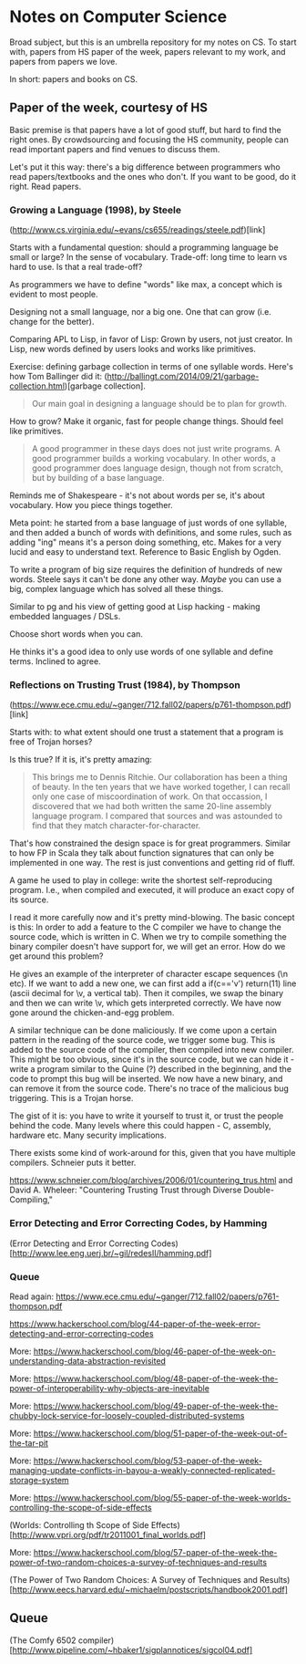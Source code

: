 # Notes on Computer Science

Broad subject, but this is an umbrella repository for my notes on
CS. To start with, papers from HS paper of the week, papers relevant
to my work, and papers from papers we love.

In short: papers and books on CS.

## Paper of the week, courtesy of HS

Basic premise is that papers have a lot of good stuff, but hard to
find the right ones. By crowdsourcing and focusing the HS community,
people can read important papers and find venues to discuss them.

Let's put it this way: there's a big difference between programmers
who read papers/textbooks and the ones who don't. If you want to be
good, do it right. Read papers.

### Growing a Language (1998), by Steele

(http://www.cs.virginia.edu/~evans/cs655/readings/steele.pdf)[link]

Starts with a fundamental question: should a programming language be
small or large? In the sense of vocabulary. Trade-off: long time to
learn vs hard to use. Is that a real trade-off?

As programmers we have to define "words" like max, a concept which is
evident to most people.

Designing not a small language, nor a big one. One that can grow
(i.e. change for the better).

Comparing APL to Lisp, in favor of Lisp: Grown by users, not just
creator. In Lisp, new words defined by users looks and works like
primitives.

Exercise: defining garbage collection in terms of one syllable
words. Here's how Tom Ballinger did it:
(http://ballingt.com/2014/09/21/garbage-collection.html)[garbage collection].

> Our main goal in designing a language should be to plan for growth.

How to grow? Make it organic, fast for people change things. Should
feel like primitives.

> A good programmer in these days does not just write programs. A good
> programmer builds a working vocabulary. In other words, a good
> programmer does language design, though not from scratch, but by
> building of a base language.

Reminds me of Shakespeare - it's not about words per se, it's about
vocabulary. How you piece things together.

Meta point: he started from a base language of just words of one
syllable, and then added a bunch of words with definitions, and some
rules, such as adding "ing" means it's a person doing something,
etc. Makes for a very lucid and easy to understand text. Reference to
Basic English by Ogden.

To write a program of big size requires the definition of hundreds of
new words. Steele says it can't be done any other way. _Maybe_ you can
use a big, complex language which has solved all these things.

Similar to pg and his view of getting good at Lisp hacking - making
embedded languages / DSLs.

Choose short words when you can.

He thinks it's a good idea to only use words of one syllable and
define terms. Inclined to agree.

### Reflections on Trusting Trust (1984), by Thompson

(https://www.ece.cmu.edu/~ganger/712.fall02/papers/p761-thompson.pdf)[link]

Starts with: to what extent should one trust a statement that a
program is free of Trojan horses?

Is this true? If it is, it's pretty amazing:

> This brings me to Dennis Ritchie. Our collaboration has been a thing
> of beauty. In the ten years that we have worked together, I can
> recall only one case of miscoordination of work. On that occassion,
> I discovered that we had both written the same 20-line assembly
> language program. I compared that sources and was astounded to find
> that they match character-for-character.

That's how constrained the design space is for great
programmers. Similar to how FP in Scala they talk about function
signatures that can only be implemented in one way. The rest is just
conventions and getting rid of fluff.

A game he used to play in college: write the shortest self-reproducing
program. I.e., when compiled and executed, it will produce an exact
copy of its source.

I read it more carefully now and it's pretty mind-blowing. The basic
concept is this: In order to add a feature to the C compiler we have
to change the source code, which is written in C. When we try to
compile something the binary compiler doesn't have support for, we
will get an error. How do we get around this problem?

He gives an example of the interpreter of character escape sequences
(\n etc). If we want to add a new one, we can first add a if(c=='v')
return(11) line (ascii decimal for \v, a vertical tab). Then it
compiles, we swap the binary and then we can write \v, which gets
interpreted correctly. We have now gone around the chicken-and-egg
problem.

A similar technique can be done maliciously. If we come upon a certain
pattern in the reading of the source code, we trigger some bug. This
is added to the source code of the compiler, then compiled into new
compiler. This might be too obvious, since it's in the source code,
but we can hide it - write a program similar to the Quine (?)
described in the beginning, and the code to prompt this bug will be
inserted. We now have a new binary, and can remove it from the source
code. There's no trace of the malicious bug triggering. This is a
Trojan horse.

The gist of it is: you have to write it yourself to trust it, or trust
the people behind the code. Many levels where this could happen - C,
assembly, hardware etc. Many security implications.

There exists some kind of work-around for this, given that you have
multiple compilers. Schneier puts it better.

https://www.schneier.com/blog/archives/2006/01/countering_trus.html
and David A. Wheleer: "Countering Trusting Trust through Diverse
Double-Compiling,"

### Error Detecting and Error Correcting Codes, by Hamming
(Error Detecting and Error Correcting Codes)[http://www.lee.eng.uerj.br/~gil/redesII/hamming.pdf]

### Queue

Read again: https://www.ece.cmu.edu/~ganger/712.fall02/papers/p761-thompson.pdf

https://www.hackerschool.com/blog/44-paper-of-the-week-error-detecting-and-error-correcting-codes

More: https://www.hackerschool.com/blog/46-paper-of-the-week-on-understanding-data-abstraction-revisited

More: https://www.hackerschool.com/blog/48-paper-of-the-week-the-power-of-interoperability-why-objects-are-inevitable

More: https://www.hackerschool.com/blog/49-paper-of-the-week-the-chubby-lock-service-for-loosely-coupled-distributed-systems

More: https://www.hackerschool.com/blog/51-paper-of-the-week-out-of-the-tar-pit

More: https://www.hackerschool.com/blog/53-paper-of-the-week-managing-update-conflicts-in-bayou-a-weakly-connected-replicated-storage-system

More: https://www.hackerschool.com/blog/55-paper-of-the-week-worlds-controlling-the-scope-of-side-effects

(Worlds: Controlling th Scope of Side Effects)[http://www.vpri.org/pdf/tr2011001_final_worlds.pdf]

More: https://www.hackerschool.com/blog/57-paper-of-the-week-the-power-of-two-random-choices-a-survey-of-techniques-and-results

(The Power of Two Random Choices: A Survey of Techniques and
Results)[http://www.eecs.harvard.edu/~michaelm/postscripts/handbook2001.pdf]


## Queue

(The Comfy 6502 compiler)[http://www.pipeline.com/~hbaker1/sigplannotices/sigcol04.pdf]
